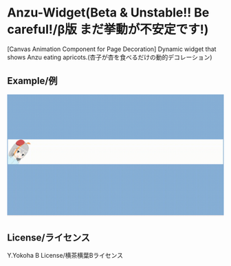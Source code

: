 # Anzu-Widget(Beta & Unstable!! Be careful!/β版 まだ挙動が不安定です!)  
[Canvas Animation Component for Page Decoration] Dynamic widget that shows Anzu eating apricots.(杏子が杏を食べるだけの動的デコレーション)  
## Example/例  
![gif](./example.gif)  
## License/ライセンス  
Y.Yokoha B License/横茶横葉Bライセンス  

